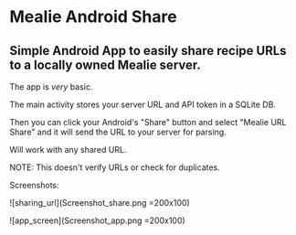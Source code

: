 # Mealie Android Share

## Simple Android App to easily share recipe URLs to a locally owned Mealie server.

The app is *very* basic.

The main activity stores your server URL and API token in a SQLite DB.

Then you can click your Android's "Share" button and select "Mealie URL Share" and it will send the URL to your server for parsing.

Will work with any shared URL.

NOTE: This doesn't verify URLs or check for duplicates.

Screenshots:

![sharing_url](Screenshot_share.png =200x100)

![app_screen](Screenshot_app.png =200x100)